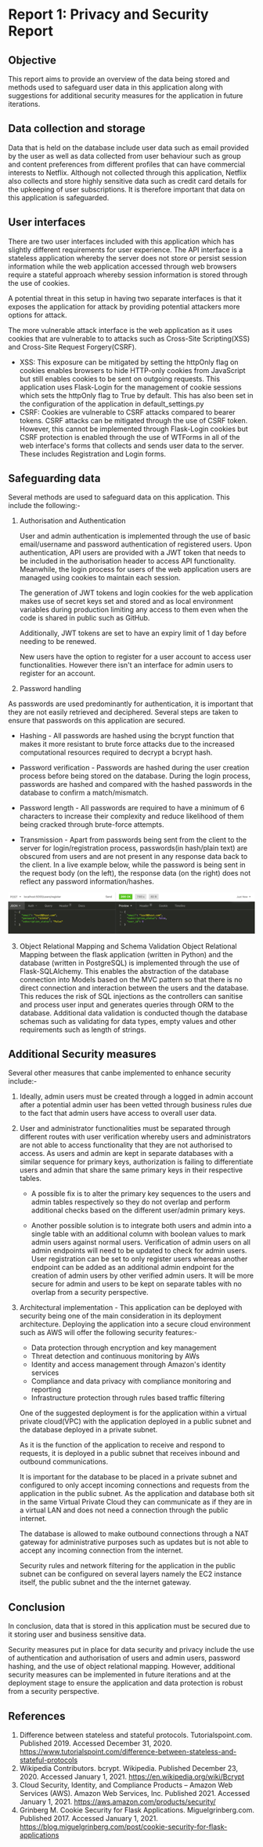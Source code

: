 # Report 1: Privacy and Security Report

## Objective
This report aims to provide an overview of the data being stored and methods used to safeguard user data in this application along with suggestions for additional security measures for the application in future iterations.

## Data collection and storage
Data that is held on the database include user data such as email provided by the user as well as data collected from user behaviour such as group and content preferences from different profiles that can have commercial interests to Netflix. Although not collected through this application, Netflix also collects and store highly sensitive data such as credit card details for the upkeeping of user subscriptions. It is therefore important that data on this application is safeguarded. 

## User interfaces
There are two user interfaces included with this application which has slightly different requirements for user experience. The API interface is a stateless application whereby the server does not store or persist session information while the web application accessed through web browsers require a stateful approach whereby session information is stored through the use of cookies. 

A potential threat in this setup in having two separate interfaces is that it exposes the application for attack by providing potential attackers more options for attack. 

The more vulnerable attack interface is the web application as it uses cookies that are vulnerable to to attacks such as Cross-Site Scripting(XSS) and Cross-Site Request Forgery(CSRF).

* XSS: This exposure can be mitigated by setting the httpOnly flag on cookies enables browsers to hide HTTP-only cookies from JavaScript but still enables cookies to be sent on outgoing requests. This application uses Flask-Login for the management of cookie sessions which sets the httpOnly flag to True by default. This has also been set in the configuration of the application in default_settings.py
* CSRF: Cookies are vulnerable to CSRF attacks compared to bearer tokens. CSRF attacks can be mitigated through the use of CSRF token. However, this cannot be implemented through Flask-Login cookies but CSRF protection is enabled through the use of WTForms in all of the web interface's forms that collects and sends user data to the server. These includes Registration and Login forms.

## Safeguarding data
Several methods are used to safeguard data on this application. This include the following:-
1. Authorisation and Authentication

    User and admin authentication is implemented through the use of basic email/username and password authentication of registered users. Upon authentication, API users are provided with a JWT token that needs to be included in the authorisation header to access API functionality. Meanwhile, the login process for users of the web application users are managed using cookies to maintain each session.
    
    The generation of JWT tokens and login cookies for the web application makes use of secret keys set and stored and as local environment variables during production limiting any access to them even when the code is shared in public such as GitHub.
    
    Additionally, JWT tokens are set to have an expiry limit of 1 day before needing to be renewed. 

    New users have the option to register for a user account to access user functionalities. However there isn't an interface for admin users to register for an account. 

2. Password handling

As passwords are used predominantly for authentication, it is important that they are not easily retrieved and deciphered. Several steps are taken to ensure that passwords on this application are secured.

* Hashing - All passwords are hashed using the bcrypt function that makes it more resistant to brute force attacks due to the increased computational resources required to decrypt a bcrypt hash.

* Password verification - Passwords are hashed during the user creation process before being stored on the database. During the login process, passwords are hashed and compared with the hashed passwords in the database to confirm a match/mismatch.

* Password length - All passwords are required to have a minimum of 6 characters to increase their complexity and reduce likelihood of them being cracked through brute-force attempts. 

* Transmission - Apart from passwords being sent from the client to the server for login/registration process, passwords(in hash/plain text) are obscured from users and are not present in any response data back to the client. In a live example below, while the password is being sent in the request body (on the left), the response data (on the right) does not reflect any password information/hashes.

![password_handling](password_obscure.png)

3. Object Relational Mapping and Schema Validation
Object Relational Mapping between the flask application (written in Python) and the database (written in PostgreSQL) is implemented through the use of Flask-SQLAlchemy. This enables the abstraction of the database connection into Models based on the MVC pattern so that there is no direct connection and interaction between the users and the database. This reduces the risk of SQL injections as the controllers can sanitise and process user input and generates queries through ORM to the database. Additional data validation is conducted though the database schemas such as validating for data types, empty values and other requirements such as length of strings. 

## Additional Security measures
Several other measures that canbe implemented to enhance security include:-

1. Ideally, admin users must be created through a logged in admin account after a potential admin user has been vetted through business rules due to the fact that admin users have access to overall user data. 

2. User and administrator functionalities must be separated through different routes with user verification whereby users and administrators are not able to access functionality that they are not authorised to access. As users and admin are kept in separate databases with a similar sequence for primary keys, authorization is failing to differentiate users and admin that share the same primary keys in their respective tables. 
    
    * A possible fix is to alter the primary key sequences to the users and admin tables respectively so they do not overlap and perform additional checks based on the different user/admin primary keys.
        
    * Another possible solution is to  integrate both users and admin into a single table with an additional column with boolean values to mark admin users against normal users. Verification of admin users on all admin endpoints will need to be updated to check for admin users. User registration can be set to only register users whereas another endpoint can be added as an additional admin endpoint for the creation of admin users by other verified admin users. It will be more secure for admin and users to be kept on separate tables with no overlap from a security perspective.

3. Architectural implementation - This application can be deployed with security being one of the main consideration in its deployment architecture. Deploying the application into a secure cloud environment such as AWS will offer the following security features:-

    * Data protection through encryption and key management
    * Threat detection and continuous monitoring by AWs
    * Identity and access management through Amazon's identity services
    * Compliance and data privacy with compliance monitoring and reporting
    * Infrastructure protection through rules based traffic filtering

    One of the suggested deployment is for the application within a virtual private cloud(VPC) with the application deployed in a public subnet and the database deployed in a private subnet. 
    
    As it is the function of the application to receive and respond to requests, it is deployed in a public subnet that receives inbound and outbound communications.

    It is important for the database to be placed in a private subnet and configured to only accept incoming connections and requests from the application in the public subnet. As the application and database both sit in the same Virtual Private Cloud they can communicate as if they are in a virtual LAN and does not need a connection through the public internet.

    The database is allowed to make outbound connections through a NAT gateway for administrative purposes such as updates but is not able to accept any incoming connection from the internet. 

    Security rules and network filtering for the application in the public subnet can be configured on several layers namely the EC2 instance itself, the public subnet and the the internet gateway. 

## Conclusion
In conclusion, data that is stored in this application must be secured due to it storing user and business sensitive data. 

Security measures put in place for data security and privacy include the use of authentication and authorisation of users and admin users, password hashing, and the use of object relational mapping. However, additional security measures can be implemented in future iterations and at the deployment stage to ensure the application and data protection is robust from a security perspective.

## References

1. Difference between stateless and stateful protocols. Tutorialspoint.com. Published 2019. Accessed December 31, 2020. https://www.tutorialspoint.com/difference-between-stateless-and-stateful-protocols
2. Wikipedia Contributors. bcrypt. Wikipedia. Published December 23, 2020. Accessed January 1, 2021. https://en.wikipedia.org/wiki/Bcrypt
3. Cloud Security, Identity, and Compliance Products – Amazon Web Services (AWS). Amazon Web Services, Inc. Published 2021. Accessed January 1, 2021. https://aws.amazon.com/products/security/
4. Grinberg M. Cookie Security for Flask Applications. Miguelgrinberg.com. Published 2017. Accessed January 1, 2021. https://blog.miguelgrinberg.com/post/cookie-security-for-flask-applications